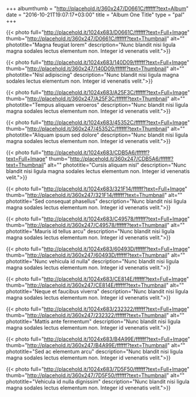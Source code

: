 +++
albumthumb = "http://placehold.it/360x247/D0661C/ffffff?text=Album"
date = "2016-10-21T19:07:17+03:00"
title = "Album One Title"
type = "pal"
+++

{{< photo full="http://placehold.it/1024x683/D0661C/ffffff?text=Full+Image" thumb="http://placehold.it/360x247/D0661C/ffffff?text=Thumbnail" alt="" phototitle="Magna feugiat lorem" description="Nunc blandit nisi ligula magna sodales lectus elementum non. Integer id venenatis velit.">}}

{{< photo full="http://placehold.it/1024x683/140D09/ffffff?text=Full+Image" thumb="http://placehold.it/360x247/140D09/ffffff?text=Thumbnail" alt="" phototitle="Nisl adipiscing" description="Nunc blandit nisi ligula magna sodales lectus elementum non. Integer id venenatis velit.">}}

{{< photo full="http://placehold.it/1024x683/A25F3C/ffffff?text=Full+Image" thumb="http://placehold.it/360x247/A25F3C/ffffff?text=Thumbnail" alt="" phototitle="Tempus aliquam veroeros" description="Nunc blandit nisi ligula magna sodales lectus elementum non. Integer id venenatis velit.">}}

{{< photo full="http://placehold.it/1024x683/45352C/ffffff?text=Full+Image" thumb="http://placehold.it/360x247/45352C/ffffff?text=Thumbnail" alt="" phototitle="Aliquam ipsum sed dolore" description="Nunc blandit nisi ligula magna sodales lectus elementum non. Integer id venenatis velit.">}}

{{< photo full="http://placehold.it/1024x683/CDB5A6/ffffff?text=Full+Image" thumb="http://placehold.it/360x247/CDB5A6/ffffff?text=Thumbnail" alt="" phototitle="Cursis aliquam nisl" description="Nunc blandit nisi ligula magna sodales lectus elementum non. Integer id venenatis velit.">}}

{{< photo full="http://placehold.it/1024x683/321F14/ffffff?text=Full+Image" thumb="http://placehold.it/360x247/321F14/ffffff?text=Thumbnail" alt="" phototitle="Sed consequat phasellus" description="Nunc blandit nisi ligula magna sodales lectus elementum non. Integer id venenatis velit.">}}

{{< photo full="http://placehold.it/1024x683/C49578/ffffff?text=Full+Image" thumb="http://placehold.it/360x247/C49578/ffffff?text=Thumbnail" alt="" phototitle="Mauris id tellus arcu" description="Nunc blandit nisi ligula magna sodales lectus elementum non. Integer id venenatis velit.">}}

{{< photo full="http://placehold.it/1024x683/60493D/ffffff?text=Full+Image" thumb="http://placehold.it/360x247/60493D/ffffff?text=Thumbnail" alt="" phototitle="Nunc vehicula id nulla" description="Nunc blandit nisi ligula magna sodales lectus elementum non. Integer id venenatis velit.">}}

{{< photo full="http://placehold.it/1024x683/CE814E/ffffff?text=Full+Image" thumb="http://placehold.it/360x247/CE814E/ffffff?text=Thumbnail" alt="" phototitle="Neque et faucibus viverra" description="Nunc blandit nisi ligula magna sodales lectus elementum non. Integer id venenatis velit.">}}

{{< photo full="http://placehold.it/1024x683/232322/ffffff?text=Full+Image" thumb="http://placehold.it/360x247/232322/ffffff?text=Thumbnail" alt="" phototitle="Mattis ante fermentum" description="Nunc blandit nisi ligula magna sodales lectus elementum non. Integer id venenatis velit.">}}

{{< photo full="http://placehold.it/1024x683/B4A99E/ffffff?text=Full+Image" thumb="http://placehold.it/360x247/B4A99E/ffffff?text=Thumbnail" alt="" phototitle="Sed ac elementum arcu" description="Nunc blandit nisi ligula magna sodales lectus elementum non. Integer id venenatis velit.">}}

{{< photo full="http://placehold.it/1024x683/7D5F50/ffffff?text=Full+Image" thumb="http://placehold.it/360x247/7D5F50/ffffff?text=Thumbnail" alt="" phototitle="Vehicula id nulla dignissim" description="Nunc blandit nisi ligula magna sodales lectus elementum non. Integer id venenatis velit.">}}
